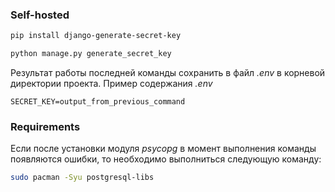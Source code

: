 ### Self-hosted
```bash
pip install django-generate-secret-key

python manage.py generate_secret_key
```
Результат работы последней команды сохранить в файл *.env* в корневой директории проекта.
Пример содержания *.env*
```
SECRET_KEY=output_from_previous_command
```

### Requirements

Если после установки модуля *psycopg* в момент выполнения команды появляются ошибки,
то необходимо выполниться следующую команду:
```bash 
sudo pacman -Syu postgresql-libs
```


